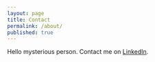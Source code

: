 ```yaml
---
layout: page
title: Contact
permalink: /about/
published: true
---
```

Hello mysterious person. Contact me on [LinkedIn](https://www.linkedin.com/in/alistair-johnstone).